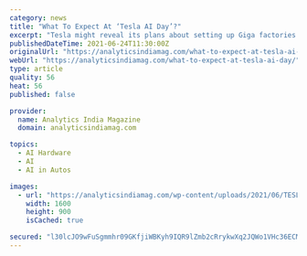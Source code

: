 ```yaml
---
category: news
title: "What To Expect At ‘Tesla AI Day’?"
excerpt: "Tesla might reveal its plans about setting up Giga factories and research and development centres in India, as well as other locations."
publishedDateTime: 2021-06-24T11:30:00Z
originalUrl: "https://analyticsindiamag.com/what-to-expect-at-tesla-ai-day/"
webUrl: "https://analyticsindiamag.com/what-to-expect-at-tesla-ai-day/"
type: article
quality: 56
heat: 56
published: false

provider:
  name: Analytics India Magazine
  domain: analyticsindiamag.com

topics:
  - AI Hardware
  - AI
  - AI in Autos

images:
  - url: "https://analyticsindiamag.com/wp-content/uploads/2021/06/TESLA-AI-DAY.jpg"
    width: 1600
    height: 900
    isCached: true

secured: "l30lcJO9wFuSgmmhr09GKfjiWBKyh9IQR9lZmb2cRrykwXq2JQWo1VHc36ECMCs+0SkT9RffJax4MHfganLAFZ8BXzPfQAezVJOb9VdhHtF33psCAq6t6j0hUmGCvURr1hQi46VMH7CIPeQN+Rwz+f7x2ZSKzxGK0hQC8QnaPnWMAjEym7kDgYIsWZZA5/PU+HKZcgsP84z44LaVXarHrrvTietjJwYGZJfnMOr6CPTs/WR+7kWWOucMoRNe/MVEwPHBwO/yGI1oUzD2BhTmhKoR3sPk24BVJleMrBE7hlysPFJUSRpB52rC7SVtjIdtCVyz2KHwzQKHvzwXmcIsZbhTmZF4ZDyPcbZcff1InXI=;+FUIVjMS7YGUnMs3z2SgcA=="
---
```


